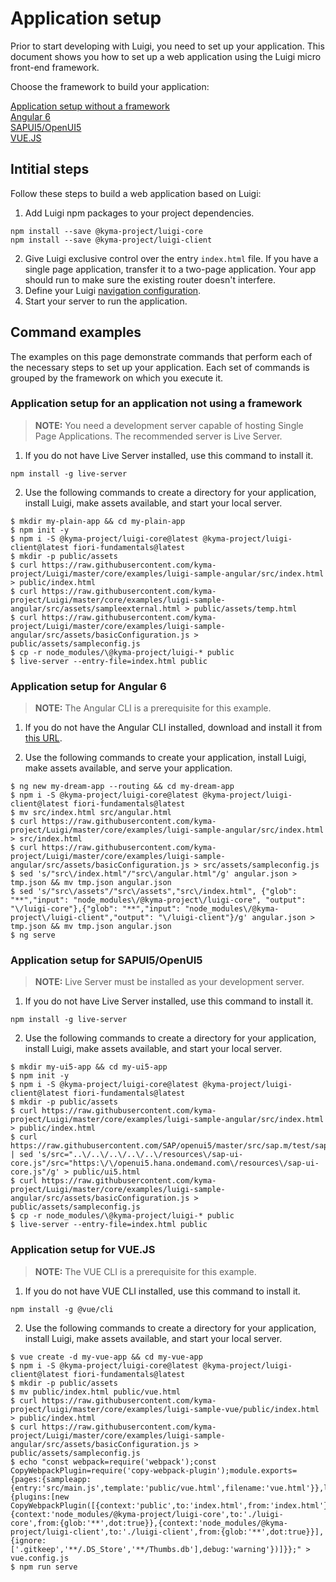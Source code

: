 # Application setup

Prior to start developing with Luigi, you need to set up your application. This document shows you how to set up a web application using the Luigi micro front-end framework.

Choose the framework to build your application:

[Application setup without a framework](#noframework) <br>
[Angular 6](#angular6)<br>
[SAPUI5/OpenUI5](#sapui5)<br>
[VUE.JS](#vuejs)

## Intitial steps

Follow these steps to build a web application based on Luigi:

1. Add Luigi npm packages to your project dependencies. 

````
npm install --save @kyma-project/luigi-core
npm install --save @kyma-project/luigi-client
````

2. Give Luigi exclusive control over the entry `index.html` file. If you have a single page application, transfer it to a two-page application. Your app should run  to make sure the existing router doesn't interfere.
3. Define your Luigi [navigation configuration](navigation-configuration.md).
4. Start your server to run the application.

## Command examples

The examples on this page demonstrate commands that perform each of the necessary steps to set up your application. Each set of commands is grouped by the framework on which you execute it.

<a name="noframework"></a> 
### Application setup for an application not using a framework 

>**NOTE:** You need a development server capable of hosting Single Page Applications. The recommended server is Live Server.

1. If you do not have Live Server installed, use this command to install it.

````
npm install -g live-server
````

2. Use the following commands to create a directory for your application, install Luigi, make assets available, and start your local server.

````
$ mkdir my-plain-app && cd my-plain-app
$ npm init -y
$ npm i -S @kyma-project/luigi-core@latest @kyma-project/luigi-client@latest fiori-fundamentals@latest
$ mkdir -p public/assets
$ curl https://raw.githubusercontent.com/kyma-project/Luigi/master/core/examples/luigi-sample-angular/src/index.html > public/index.html
$ curl https://raw.githubusercontent.com/kyma-project/Luigi/master/core/examples/luigi-sample-angular/src/assets/sampleexternal.html > public/assets/temp.html
$ curl https://raw.githubusercontent.com/kyma-project/Luigi/master/core/examples/luigi-sample-angular/src/assets/basicConfiguration.js > public/assets/sampleconfig.js
$ cp -r node_modules/\@kyma-project/luigi-* public
$ live-server --entry-file=index.html public

````
<a name="angular6"></a>

### Application setup for Angular 6 

>**NOTE:** The Angular CLI is a prerequisite for this example.

1. If you do not have the Angular CLI installed, download and install it from [this URL](https://cli.angular.io/).

2. Use the following commands to create your application, install Luigi, make assets available, and serve your application.

````
$ ng new my-dream-app --routing && cd my-dream-app
$ npm i -S @kyma-project/luigi-core@latest @kyma-project/luigi-client@latest fiori-fundamentals@latest
$ mv src/index.html src/angular.html
$ curl https://raw.githubusercontent.com/kyma-project/Luigi/master/core/examples/luigi-sample-angular/src/index.html > src/index.html
$ curl https://raw.githubusercontent.com/kyma-project/Luigi/master/core/examples/luigi-sample-angular/src/assets/basicConfiguration.js > src/assets/sampleconfig.js
$ sed 's/"src\/index.html"/"src\/angular.html"/g' angular.json > tmp.json && mv tmp.json angular.json
$ sed 's/"src\/assets"/"src\/assets","src\/index.html", {"glob": "**","input": "node_modules\/@kyma-project\/luigi-core", "output": "\/luigi-core"},{"glob": "**","input": "node_modules\/@kyma-project\/luigi-client","output": "\/luigi-client"}/g' angular.json > tmp.json && mv tmp.json angular.json
$ ng serve
````
<a name="sapui5"></a>

### Application setup for SAPUI5/OpenUI5 

>**NOTE:** Live Server must be installed as your development server.

1. If you do not have Live Server installed, use this command to install it.

````
npm install -g live-server
````

2. Use the following commands to create a directory for your application, install Luigi, make assets available, and start your local server.

````
$ mkdir my-ui5-app && cd my-ui5-app
$ npm init -y
$ npm i -S @kyma-project/luigi-core@latest @kyma-project/luigi-client@latest fiori-fundamentals@latest
$ mkdir -p public/assets
$ curl https://raw.githubusercontent.com/kyma-project/Luigi/master/core/examples/luigi-sample-angular/src/index.html > public/index.html
$ curl https://raw.githubusercontent.com/SAP/openui5/master/src/sap.m/test/sap/m/demokit/helloworld/index.html  | sed 's/src="..\/..\/..\/..\/..\/resources\/sap-ui-core.js"/src="https:\/\/openui5.hana.ondemand.com\/resources\/sap-ui-core.js"/g' > public/ui5.html
$ curl https://raw.githubusercontent.com/kyma-project/Luigi/master/core/examples/luigi-sample-angular/src/assets/basicConfiguration.js > public/assets/sampleconfig.js
$ cp -r node_modules/\@kyma-project/luigi-* public
$ live-server --entry-file=index.html public

````

<a name="vuejs"></a>

### Application setup for VUE.JS 

>**NOTE:** The VUE CLI is a prerequisite for this example.

1. If you do not have VUE CLI installed, use this command to install it.

````
npm install -g @vue/cli
````

2. Use the following commands to create a directory for your application, install Luigi, make assets available, and start your local server.

````
$ vue create -d my-vue-app && cd my-vue-app
$ npm i -S @kyma-project/luigi-core@latest @kyma-project/luigi-client@latest fiori-fundamentals@latest
$ mkdir -p public/assets
$ mv public/index.html public/vue.html
$ curl https://raw.githubusercontent.com/kyma-project/luigi/master/core/examples/luigi-sample-vue/public/index.html > public/index.html
$ curl https://raw.githubusercontent.com/kyma-project/Luigi/master/core/examples/luigi-sample-angular/src/assets/basicConfiguration.js > public/assets/sampleconfig.js
$ echo "const webpack=require('webpack');const CopyWebpackPlugin=require('copy-webpack-plugin');module.exports={pages:{sampleapp:{entry:'src/main.js',template:'public/vue.html',filename:'vue.html'}},lintOnSave:true,runtimeCompiler:true,outputDir:'dist',configureWebpack:{plugins:[new CopyWebpackPlugin([{context:'public',to:'index.html',from:'index.html'},{context:'node_modules/@kyma-project/luigi-core',to:'./luigi-core',from:{glob:'**',dot:true}},{context:'node_modules/@kyma-project/luigi-client',to:'./luigi-client',from:{glob:'**',dot:true}}],{ignore:['.gitkeep','**/.DS_Store','**/Thumbs.db'],debug:'warning'})]}};" > vue.config.js
$ npm run serve
````